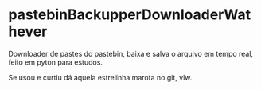 # pastebinBackupperDownloaderWathever

Downloader de pastes do pastebin, baixa e salva o arquivo em tempo real, feito em pyton para estudos.

Se usou e curtiu dá aquela estrelinha marota no git, vlw.
